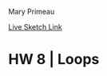 Mary Primeau

[Live Sketch Link](https://mprimeau1.github.io/120v2/HW7/index.html)


# HW 8 | Loops

